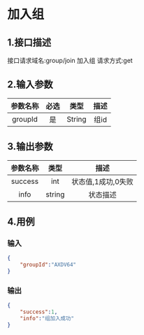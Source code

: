 # 加入组

## 1.接口描述

接口请求域名:group/join
加入组
请求方式:get


## 2.输入参数

| 参数名称  | 必选  |  类型  |         描述         |
| :-------: | :---: | :----: | :------------------: |
| groupId | 是 | String | 组id |

## 3.输出参数

|  参数名称  |  类型  |         描述         |
| :-------: | :----: | :------------------: |
| success | int | 状态值,1成功,0失败 |
| info | string | 状态描述 |

## 4.用例

### 输入

```json
{
    "groupId":"AXDV64"
}
```

### 输出

```json
{
    "success":1,
    "info":"组加入成功"
}
```
